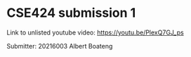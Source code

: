 # CSE424 submission 1
Link to unlisted youtube video:
https://youtu.be/PlexQ7GJ_ps

Submitter:
20216003 Albert Boateng
